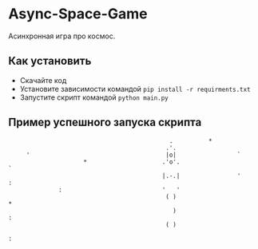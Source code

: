 # Async-Space-Game
Асинхронная игра про космос.

## Как установить

- Скачайте код
- Установите зависимости командой `pip install -r requirments.txt`
- Запустите скрипт командой `python main.py`

## Пример успешного запуска скрипта
                                                 .          *
                                                .'.
         '                                      |o|                 `
                         *                     .'o'.                                            `  
                                               |.-.|                '               :
                  :                            '   '
                                                ( )                           *                
                                                  )                                     :
                                                ( )
                                                                           :                                                                                                                                                                                                                 
